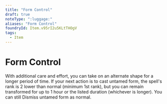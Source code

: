 ```yaml
---
title: "Form Control"
draft: true
noteType: ":luggage:"
aliases: "Form Control"
foundryId: Item.v95rI2u5KLtTHOgV
tags:
  - Item
---
```


# Form Control

With additional care and effort, you can take on an alternate shape for a longer period of time. If your next action is to cast untamed form, the spell's rank is 2 lower than normal (minimum 1st rank), but you can remain transformed for up to 1 hour or the listed duration (whichever is longer). You can still Dismiss untamed form as normal.
